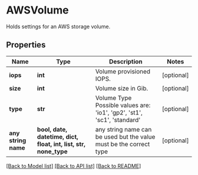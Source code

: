 # AWSVolume

Holds settings for an AWS storage volume.

## Properties
Name | Type | Description | Notes
------------ | ------------- | ------------- | -------------
**iops** | **int** | Volume provisioned IOPS. | [optional] 
**size** | **int** | Volume size in Gib. | [optional] 
**type** | **str** | Volume Type  Possible values are: &#39;io1&#39;, &#39;gp2&#39;, &#39;st1&#39;, &#39;sc1&#39;, &#39;standard&#39; | [optional] 
**any string name** | **bool, date, datetime, dict, float, int, list, str, none_type** | any string name can be used but the value must be the correct type | [optional]

[[Back to Model list]](../README.md#documentation-for-models) [[Back to API list]](../README.md#documentation-for-api-endpoints) [[Back to README]](../README.md)


